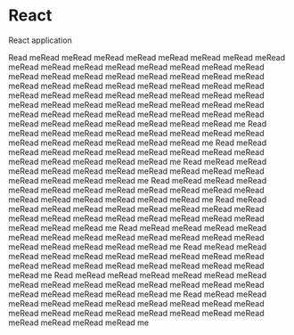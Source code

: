 # React
React application

Read meRead meRead meRead meRead meRead meRead meRead meRead meRead meRead meRead meRead meRead meRead meRead meRead meRead meRead meRead meRead meRead meRead meRead meRead meRead meRead meRead meRead meRead meRead meRead meRead meRead meRead meRead meRead meRead meRead meRead meRead meRead meRead meRead meRead meRead meRead meRead meRead meRead meRead meRead meRead meRead meRead meRead meRead meRead meRead meRead meRead meRead meRead meRead me
Read meRead meRead meRead meRead meRead meRead meRead meRead meRead meRead meRead meRead meRead meRead me
Read meRead meRead meRead meRead meRead meRead meRead meRead meRead meRead meRead meRead meRead meRead me
Read meRead meRead meRead meRead meRead meRead meRead meRead meRead meRead meRead meRead meRead meRead me
Read meRead meRead meRead meRead meRead meRead meRead meRead meRead meRead meRead meRead meRead meRead meRead meRead meRead me
Read meRead meRead meRead meRead meRead meRead meRead meRead meRead meRead meRead meRead meRead meRead meRead meRead meRead meRead meRead meRead me
Read meRead meRead meRead meRead meRead meRead meRead meRead meRead meRead meRead meRead meRead meRead meRead meRead meRead me
Read meRead meRead meRead meRead meRead meRead meRead meRead meRead meRead meRead meRead meRead meRead meRead meRead meRead meRead meRead me
Read meRead meRead meRead meRead meRead meRead meRead meRead meRead meRead meRead meRead meRead meRead meRead meRead meRead meRead meRead me
Read meRead meRead meRead meRead meRead meRead meRead meRead meRead meRead meRead meRead meRead meRead meRead meRead meRead meRead meRead meRead meRead meRead me
